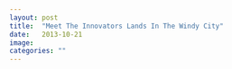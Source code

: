 ```yaml
---
layout: post
title:  "Meet The Innovators Lands In The Windy City"
date:   2013-10-21
image: 
categories: ""
---
```


